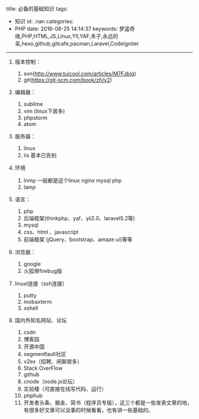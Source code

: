 title: 必备的基础知识
tags:
  - 知识
id: .nan
categories:
  - PHP
date: 2016-08-25 14:14:37
keywords: 梦遥奇缘,PHP,HTML,JS,Linux,YII,YAF,禾子,永远的呆,hexo,github,gitcafe,pacman,Laravel,CodeIgniter
---


1. 版本控制：
	1. svn(http://www.tuicool.com/articles/M7FJbiq)
	2. git(https://git-scm.com/book/zh/v2)

2. 编辑器：
	1. sublime
	2. vim (linux下居多)
	3. phpstorm
	4. atom

3. 服务器：
	1. linux
	2. iis  基本已告别

4. 环境
	1. lnmp 一般都是这个linux nginx mysql  php
	2. lamp

5. 语言：
	1. php
	2. 后端框架(thinkphp、yaf、yii2.0、laravel5.2等)
	3. mysql
	4. css、html 、javascript
	5. 前端框架 (jQuery、bootstrap、amaze ui)等等

6. 浏览器：
	1. google
	2. 火狐带firebug版

7. linuxl连接（ssh连接）
	1. putty
	2. mobaxterm
	3. xshell

8. 国内外知名网站、论坛

	1. csdn
	2. 博客园
	3. 开源中国
	4. segmentfault社区
	5. v2ex（招聘、闲聊居多）
	6. Stack OverFlow
	7. github
	8. cnode（node.js论坛）
	9. 实验楼（可直接在线写代码、运行）
	10. phphub
	11. 开发者头条、掘金、简书（程序员专版），这三个都是一些发表文章的地，有很多好文章可以没事的时候看看，也有讲一些基础的。



